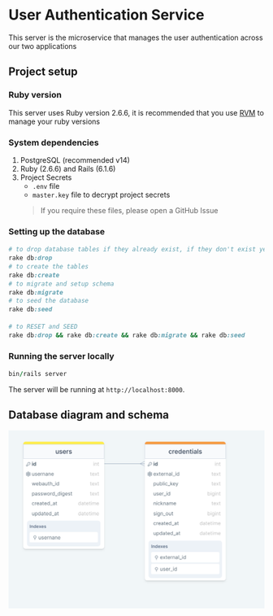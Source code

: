# User Authentication Service
This server is the microservice that manages the user authentication across our two applications

## Project setup
### Ruby version
This server uses Ruby version 2.6.6, it is recommended that you use [RVM](https://rvm.io/) to manage your ruby versions

### System dependencies
1. PostgreSQL (recommended v14)
2. Ruby (2.6.6) and Rails (6.1.6)
3. Project Secrets
    - `.env` file
    - `master.key` file to decrypt project secrets
    > If you require these files, please open a GitHub Issue

### Setting up the database
```ruby
# to drop database tables if they already exist, if they don't exist yet (i.e. your first time), do NOT run this
rake db:drop
# to create the tables
rake db:create
# to migrate and setup schema
rake db:migrate
# to seed the database
rake db:seed

# to RESET and SEED
rake db:drop && rake db:create && rake db:migrate && rake db:seed
```

### Running the server locally
```ruby
bin/rails server
```
The server will be running at `http://localhost:8000`.

## Database diagram and schema
<img src="schema.png" alt="schema">
